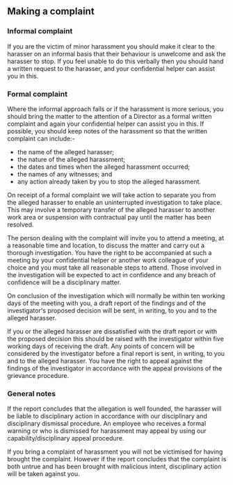 ## Making a complaint

### Informal complaint
If you are the victim of minor harassment you should make it clear to the harasser on an informal basis that their behaviour is unwelcome and ask the harasser to stop. If you feel unable to do this verbally then you should hand a written request to the harasser, and your confidential helper can assist you in this.

### Formal complaint
Where the informal approach fails or if the harassment is more serious, you should bring the matter to the attention of a Director as a formal written complaint and again your confidential helper can assist you in this. If possible, you should keep notes of the harassment so that the written complaint can include:-
- the name of the alleged harasser;
- the nature of the alleged harassment;
- the dates and times when the alleged harassment occurred;
- the names of any witnesses; and
- any action already taken by you to stop the alleged harassment.

On receipt of a formal complaint we will take action to separate you from the alleged harasser to enable an uninterrupted investigation to take place. This may involve a temporary transfer of the alleged harasser to another work area or suspension with contractual pay until the matter has been resolved.

The person dealing with the complaint will invite you to attend a meeting, at a reasonable time and location, to discuss the matter and carry out a thorough investigation. You have the right to be accompanied at such a meeting by your confidential helper or another work colleague of your choice and you must take all reasonable steps to attend. Those involved in the investigation will be expected to act in confidence and any breach of confidence will be a disciplinary matter.

On conclusion of the investigation which will normally be within ten working days of the meeting with you, a draft report of the findings and of the investigator's proposed decision will be sent, in writing, to you and to the alleged harasser.

If you or the alleged harasser are dissatisfied with the draft report or with the proposed decision this should be raised with the investigator within five working days of receiving the draft. Any points of concern will be considered by the investigator before a final report is sent, in writing, to you and to the alleged harasser. You have the right to appeal against the findings of the investigator in accordance with the appeal provisions of the grievance procedure.

### General notes
If the report concludes that the allegation is well founded, the harasser will be liable to disciplinary action in accordance with our disciplinary and disciplinary dismissal procedure. An employee who receives a formal warning or who is dismissed for harassment may appeal by using our capability/disciplinary appeal procedure.

If you bring a complaint of harassment you will not be victimised for having brought the complaint. However if the report concludes that the complaint is both untrue and has been brought with malicious intent, disciplinary action will be taken against you.
